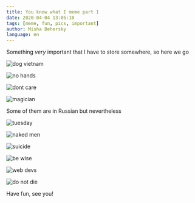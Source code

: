 ```yaml
---
title: You know what I meme part 1
date: 2020-04-04 13:05:10
tags: [meme, fun, pics, important]
author: Misha Behersky
language: en
---
```


Something *very* important that I have to store somewhere, so here we go

![dog vietnam](/old/memes/b827c6736eb63f5582eca87699208c66.jpg)

![no hands](/old/memes/3c3990ff2a12371e8796060df344b927.png)

![dont care](/old/memes/03bfe82b36773abb97ae3c328a93615d.jpg)

![magician](/old/memes/91b1b3c9c0ac3c63a2b16937dc365c38.jpg)

Some of them are in Russian but nevertheless

![tuesday](/old/memes/3be93e6e5809303c8b5ed16e58a60b72.jpg)

![naked men](/old/memes/8c533ce4a6df3309895b78003b5cc190.jpg)

![suicide](/old/memes/ddd096be72e0395ebe531907af6e6318.jpg)

![be wise](/old/memes/6eca5b8df156315f83bf7a4dddae3675.jpg)

![web devs](/old/memes/898aade4c16f3229a37be1bb95349c49.jpg)

![do not die](/old/memes/f0caaf98809c36278a3485f3f5ccb8a6.jpg)

Have fun, see you!
